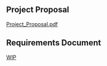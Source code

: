 ## Project Proposal
[Project_Proposal.pdf](https://normal-alien.github.io/CS375-Project-Spring2023/documents/Project_Proposal.pdf)

## Requirements Document
[WIP](https://normal-alien.github.io/CS375-Project-Spring2023/)